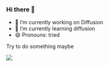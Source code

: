 ### Hi there 👋

- 🔭 I’m currently working on Diffusion
- 🌱 I’m currently learning diffusion
- 😄 Pronouns: tried

Try to do something maybe

![](https://github-readme-stats.vercel.app/api?username=Ambitious-idiot&theme=dark)
